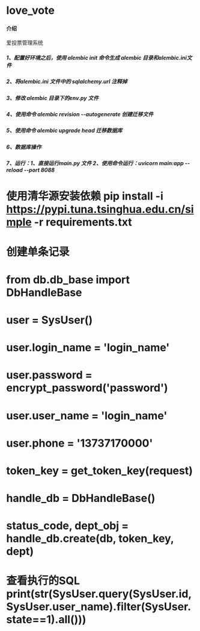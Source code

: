 # love_vote

#### 介绍
爱投票管理系统


##### 1、配置好环境之后，使用 alembic init 命令生成 alembic 目录和alembic.ini文件
##### 2、将alembic.ini 文件中的 sqlalchemy.url 注释掉
##### 3、修改 alembic 目录下的env.py 文件
##### 4、使用命令 alembic revision --autogenerate 创建迁移文件
##### 5、使用命令 alembic upgrade head 迁移数据库
##### 6、数据库操作
##### 7、运行：1、直接运行main.py 文件  2、使用命令运行：uvicorn main:app --reload --port 8088


# 使用清华源安装依赖 pip install -i https://pypi.tuna.tsinghua.edu.cn/simple -r requirements.txt


# 创建单条记录
# from db.db_base import DbHandleBase
# user = SysUser()
# user.login_name = 'login_name'
# user.password = encrypt_password('password')
# user.user_name = 'login_name'
# user.phone = '13737170000'
# token_key = get_token_key(request)
# handle_db = DbHandleBase()
# status_code, dept_obj = handle_db.create(db, token_key, dept)

# 查看执行的SQL print(str(SysUser.query(SysUser.id, SysUser.user_name).filter(SysUser.state==1).all()))